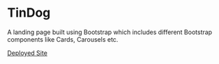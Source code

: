 # TinDog
A landing page built using Bootstrap which includes different Bootstrap components like Cards, Carousels etc.

[Deployed Site](https://anshss.github.io/TinDog/)
